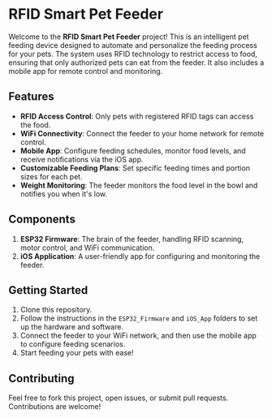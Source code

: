 # RFID Smart Pet Feeder

Welcome to the **RFID Smart Pet Feeder** project! This is an intelligent pet feeding device designed to automate and personalize the feeding process for your pets. The system uses RFID technology to restrict access to food, ensuring that only authorized pets can eat from the feeder. It also includes a mobile app for remote control and monitoring.

## Features
- **RFID Access Control**: Only pets with registered RFID tags can access the food.
- **WiFi Connectivity**: Connect the feeder to your home network for remote control.
- **Mobile App**: Configure feeding schedules, monitor food levels, and receive notifications via the iOS app.
- **Customizable Feeding Plans**: Set specific feeding times and portion sizes for each pet.
- **Weight Monitoring**: The feeder monitors the food level in the bowl and notifies you when it's low.

## Components
1. **ESP32 Firmware**: The brain of the feeder, handling RFID scanning, motor control, and WiFi communication.
2. **iOS Application**: A user-friendly app for configuring and monitoring the feeder.

## Getting Started
1. Clone this repository.
2. Follow the instructions in the `ESP32_Firmware` and `iOS_App` folders to set up the hardware and software.
3. Connect the feeder to your WiFi network, and then use the mobile app to configure feeding scenarios.
4. Start feeding your pets with ease!

## Contributing
Feel free to fork this project, open issues, or submit pull requests. Contributions are welcome!
